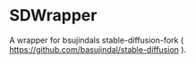 # SDWrapper
A wrapper for bsujindals stable-diffusion-fork ( https://github.com/basujindal/stable-diffusion ).
